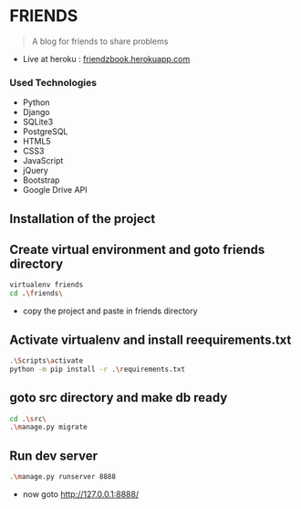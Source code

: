FRIENDS
=============================================

> A blog for friends to share problems

* Live at heroku : [friendzbook.herokuapp.com](https://friendzbook.herokuapp.com/)



### Used Technologies
* Python
* Django
* SQLite3
* PostgreSQL
* HTML5
* CSS3
* JavaScript
* jQuery
* Bootstrap
* Google Drive API


## Installation of the project

## Create virtual environment and goto friends directory
```bash
virtualenv friends
cd .\friends\
```
* copy the project and paste in friends directory

## Activate virtualenv and install reequirements.txt
```bash
.\Scripts\activate
python -m pip install -r .\requirements.txt
```
## goto src directory and make db ready
```bash
cd .\src\
.\manage.py migrate
```
## Run dev server
```bash
.\manage.py runserver 8888
```
* now goto http://127.0.0.1:8888/

